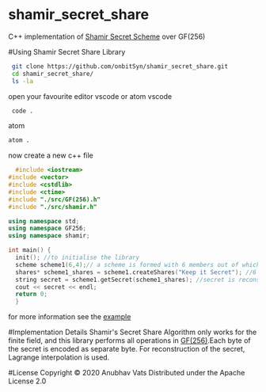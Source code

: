 # shamir_secret_share
C++ implementation of [Shamir Secret Scheme](https://medium.com/@apogiatzis/shamirs-secret-sharing-a-numeric-example-walkthrough-a59b288c34c4) over GF(256)

#Using Shamir Secret Share Library
 
 ```bash
  git clone https://github.com/onbitSyn/shamir_secret_share.git
  cd shamir_secret_share/
  ls -la
```
open your favourite editor vscode or atom
vscode
```bash
 code .
```
atom 
```bash
atom .
```
now create a new c++ file 
```c++
  #include <iostream>
#include <vector>
#include <cstdlib>
#include <ctime>
#include "./src/GF(256).h"
#include "./src/shamir.h"

using namespace std;
using namespace GF256;
using namespace shamir;

int main() {
  init(); //to initialise the library
  scheme scheme1(6,4);// a scheme is formed with 6 members out of which 4 will be used to reconstruct secret message
  shares* scheme1_shares = scheme1.createShares("Keep it Secret"); //6 shares are formed for secret "Keep it Secret".
  string secret = scheme1.getSecret(scheme1_shares); //secret is reconstructed from the shares
  cout << secret << endl;
  return 0;
  }
```
for more information see the [example](https://github.com/onbitSyn/shamir_secret_share/blob/master/example.cpp)

#Implementation Details
Shamir's Secret Share Algorithm only works for the finite field, and this library performs all operations in [GF(256)](http://www.cs.utsa.edu/~wagner/laws/FFM.html).Each byte
of the secret is encoded as separate byte.
For reconstruction of the secret, Lagrange interpolation is used.

#License
Copyright © 2020 Anubhav Vats
Distributed under the Apache License 2.0
